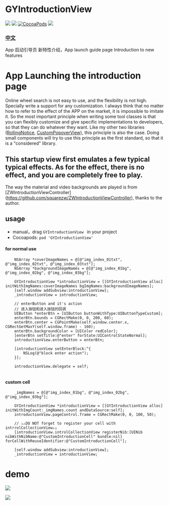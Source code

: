 # GYIntroductionView
![](https://img.shields.io/badge/platform-iOS-red.svg)&nbsp;![](https://img.shields.io/badge/language-Objective--C-orange.svg)&nbsp;[![CocoaPods](http://img.shields.io/cocoapods/v/GYIntroductionView.svg?style=flat)](http://cocoapods.org/pods/GYIntroductionView)&nbsp;![](https://img.shields.io/badge/license-MIT%20License-brightgreen.svg)


### [中文](https://github.com/maltsugar/GYIntroductionView/blob/master/README.md)
App 启动引导页 新特性介绍，App launch guide page Introduction to new features


# App Launching the introduction page
Online wheel search is not easy to use, and the flexibility is not high. Specially write a support for any customization. I always think that no matter how to refer to the effect of the APP on the market, it is impossible to imitate it. So the most important principle when writing some tool classes is that you can flexibly customize and give specific implementations to developers, so that they can do whatever they want. Like my other two libraries ([RollingNotice](https://github.com/maltsugar/RollingNotice), [CustomPopoverView](https://github.com/maltsugar/CustomPopoverView)), this principle is also the case. Doing small components will try to use this principle as the first standard, so that it is a "considered" library.


## This startup view first emulates a few typical typical effects. As for the effect, there is no effect, and you are completely free to play.


The way the material and video backgrounds are played is from [ZWIntroductionViewController] (https://github.com/squarezw/ZWIntroductionViewController), thanks to the author.


## usage
- manual，drag `GYIntroductionView ` in your project
- Cocoapods: `pod 'GYIntroductionView'`

#### for normal use
```
	NSArray *coverImageNames = @[@"img_index_01txt", @"img_index_02txt", @"img_index_03txt"];
    NSArray *backgroundImageNames = @[@"img_index_01bg", @"img_index_02bg", @"img_index_03bg"];
    
    GYIntroductionView *introductionView = [[GYIntroductionView alloc] initWithImgNames:coverImageNames bgImgNames:backgroundImageNames];
    [self.window addSubview:introductionView];
    _introductionView = introductionView;
    
    // enterButton and it's action
    // 进入按钮和进入按钮的回调
    UIButton *enterBtn = [UIButton buttonWithType:UIButtonTypeCustom];
    enterBtn.bounds = CGRectMake(0, 0, 200, 60);
    enterBtn.center = CGPointMake(self.window.center.x, CGRectGetMaxY(self.window.frame) - 160);
    enterBtn.backgroundColor = [UIColor redColor];
    [enterBtn setTitle:@"enter" forState:UIControlStateNormal];
    introductionView.enterButton = enterBtn;
    
    [introductionView setEnterBlock:^{
        NSLog(@"block enter action");
    }];
    
    introductionView.delegate = self;
    
```
#### custom cell
```
	_imgNames = @[@"img_index_01bg", @"img_index_02bg", @"img_index_03bg"];
    
    GYIntroductionView *introductionView = [[GYIntroductionView alloc] initWithImgCount:_imgNames.count andDataSource:self];
    introductionView.pageControl.frame = CGRectMake(0, 0, 100, 50);
    
    // ⚠️⚠️DO NOT forget to register your cell with intrrolCollectionView⚠️⚠️
    [introductionView.introlCollectionView registerNib:[UINib nibWithNibName:@"CustomIntroductionCell" bundle:nil] forCellWithReuseIdentifier:@"CustomIntroductionCell"];
    
    [self.window addSubview:introductionView];
    _introductionView = introductionView;
```



# demo
![](http://wx4.sinaimg.cn/mw690/72aba7efgy1fswqrtyvb5g208x0ga1gd.gif)

![](https://github.com/maltsugar/GYIntroductionView/blob/master/Untitled0.gif)
